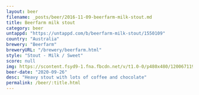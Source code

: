 ```yaml
---
layout: beer
filename: _posts/beer/2016-11-09-beerfarm-milk-stout.md
title: Beerfarm milk stout
category: beer
untappd: "https://untappd.com/b/beerfarm-milk-stout/1550109"
country: "Australia"
brewery: "Beerfarm"
breweryURL: "/brewery/beerfarm.html"
style: "Stout - Milk / Sweet"
score: null
img: https://scontent.fsyd9-1.fna.fbcdn.net/v/t1.0-0/p480x480/120067119_10158639368678745_5596663067253213849_o.jpg?_nc_cat=101&_nc_sid=0be424&_nc_ohc=wqPLnjtoe_cAX-T-1Wn&_nc_oc=AQme_EIQPR-v3wyl91COdpIbW40uy-GgHKWaqyzce7v5DcH4_sTw-09CzvXg6bOcfko&_nc_ht=scontent.fsyd9-1.fna&tp=6&oh=40d9e9425c39651bef5b03f659408509&oe=5F95EB8E
beer-date: "2020-09-26"
desc: "Heavy stout with lots of coffee and chocolate"
permalink: /beer/:title.html
---
```


